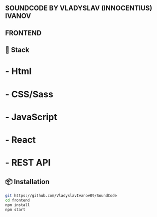 ## SOUNDCODE BY VLADYSLAV (INNOCENTIUS) IVANOV

## FRONTEND

## 🚀 Stack

# - Html
# - CSS/Sass
# - JavaScript
# - React 
# - REST API

## 📦 Installation

```bash
git https://github.com/VladyslavIvanov09/SoundCode
cd frontend
npm install
npm start